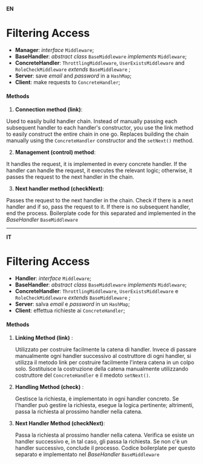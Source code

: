 **EN**
# Filtering Access

 - **Manager**: *interface* `Middleware`;
 - **BaseHandler**: *abstract class* `BaseMiddleware` *implements* `Middleware`;
 - **ConcreteHandler**: `ThrottlingMiddleware`, `UserExistsMiddleware` and `RoleCheckMiddleware` *extends* `BaseMiddleware` ;
 - **Server**: save *email* and *password* in a `HashMap`;
 - **Client**: make requests to `ConcreteHandler`;

#### Methods

1. **Connection method (link)**:

 Used to easily build handler chain.
 Instead of manually passing each subsequent handler to each handler's constructor, you use the link method to easily construct the entire chain in one go. Replaces building the chain manually using the `ConcreteHandler` constructor and the `setNext()` method.

2. **Management (control) method**:

 It handles the request, it is implemented in every concrete handler. If the handler can handle the request, it executes the relevant logic; otherwise, it passes the request to the next handler in the chain.
 
3. **Next handler method (checkNext)**:

 Passes the request to the next handler in the chain. Check if there is a next handler and if so, pass the request to it. If there is no subsequent handler, end the process. Boilerplate code for this separated and implemented in the *BaseHandler* `BaseMiddleware`

---

**IT**
# Filtering Access

  - **Handler**: *interface* `Middleware`;
  - **BaseHandler**: *abstract class* `BaseMiddleware` *implements* `Middleware`;
  - **ConcreteHandler**: `ThrottlingMiddleware`, `UserExistsMiddleware` e `RoleCheckMiddleware` *extends* `BaseMiddleware` ;
  - **Server**: salva *email* e *password* in un `HashMap`;
  - **Client**: effettua richieste ai `ConcreteHandler`;

#### Methods

1. **Linking Method (link)** :
   
   Utilizzato per costruire facilmente la catena di handler.
   Invece di passare manualmente ogni handler successivo al costruttore di ogni handler, si utilizza il metodo link per costruire facilmente l'intera catena in un colpo solo. Sostituisce la costruzione della catena manualmente utilizzando costruttore del `ConcreteHandler` e il medoto `setNext()`.
2. **Handling Method (check)** :

    Gestisce la richiesta, è implementato in ogni handler concreto. Se l'handler può gestire la richiesta, esegue la logica pertinente; altrimenti, passa la richiesta al prossimo handler nella catena.
3. **Next Handler Method (checkNext)**:

    Passa la richiesta al prossimo handler nella catena. Verifica se esiste un handler successivo e, in tal caso, gli passa la richiesta. Se non c'è un handler successivo, conclude il processo. Codice boilerplate per questo separato e implementato nel *BaseHandler* `BaseMiddleware` 